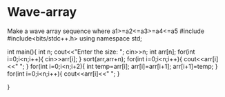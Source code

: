 # Wave-array
Make a wave array sequence where a1>=a2&lt;=a3>=a4&lt;=a5
#include<iostream>
#include<bits/stdc++.h>
using namespace std;

int main(){
	int n;
	cout<<"Enter the size: ";
	cin>>n;
	int arr[n];
	for(int i=0;i<n;i++){
		cin>>arr[i];
	}
	sort(arr,arr+n);
	for(int i=0;i<n;i++){
		cout<<arr[i]<<" ";
	}
	for(int i=0;i<n;i+2){
		int temp=arr[i];
		arr[i]=arr[i+1];
		arr[i+1]=temp;
	}
	for(int i=0;i<n;i++){
		cout<<arr[i]<<" ";
	}
	
}

